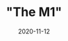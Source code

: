 ---
layout: post
title:  "4. \"The M1\""
summary: How we read RSS feeds, the story of Hydra, and Standard Markdown
date:   2020-11-12
categories: episode
duration: "01:02:07"
length: 164341487
link: https://somethingstechnical.github.io/podcasts/4-the-m1.mp3
soundcloud_track_id: 188977979
---